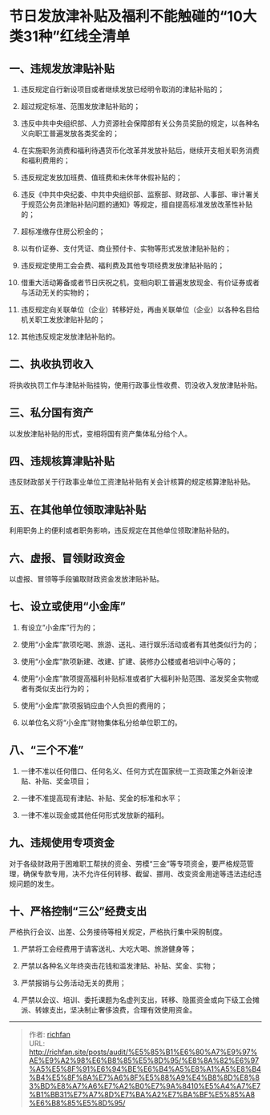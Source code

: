 # 节日发放津补贴及福利不能触碰的“10大类31种”红线全清单

## 一、违规发放津贴补贴

1. 违反规定自行新设项目或者继续发放已经明令取消的津贴补贴的；

2. 超过规定标准、范围发放津贴补贴的；

3. 违反中共中央组织部、人力资源社会保障部有关公务员奖励的规定，以各种名义向职工普遍发放各类奖金的；

4. 在实施职务消费和福利待遇货币化改革并发放补贴后，继续开支相关职务消费和福利费用的；

5. 违反规定发放加班费、值班费和未休年休假补贴的；

6. 违反《中共中央纪委、中共中央组织部、监察部、财政部、人事部、审计署关于规范公务员津贴补贴问题的通知》等规定，擅自提高标准发放改革性补贴的；

7. 超标准缴存住房公积金的；

8. 以有价证券、支付凭证、商业预付卡、实物等形式发放津贴补贴的；

9. 违反规定使用工会会费、福利费及其他专项经费发放津贴补贴的；

10. 借重大活动筹备或者节日庆祝之机，变相向职工普遍发放现金、有价证券或者与活动无关的实物的；

11. 违反规定向关联单位（企业）转移好处，再由关联单位（企业）以各种名目给机关职工发放津贴补贴的；

12. 其他违反规定发放津贴补贴的。

## 二、执收执罚收入

将执收执罚工作与津贴补贴挂钩，使用行政事业性收费、罚没收入发放津贴补贴。

## 三、私分国有资产

以发放津贴补贴的形式，变相将国有资产集体私分给个人。

## 四、违规核算津贴补贴

违反财政部关于行政事业单位工资津贴补贴有关会计核算的规定核算津贴补贴。

## 五、在其他单位领取津贴补贴

利用职务上的便利或者职务影响，违反规定在其他单位领取津贴补贴的。

## 六、虚报、冒领财政资金

以虚报、冒领等手段骗取财政资金发放津贴补贴。

## 七、设立或使用“小金库”

1. 有设立“小金库”行为的；

2. 使用“小金库”款项吃喝、旅游、送礼、进行娱乐活动或者有其他类似行为的；

3. 使用“小金库”款项新建、改建、扩建、装修办公楼或者培训中心等的；

4. 使用“小金库”款项提高福利补贴标准或者扩大福利补贴范围、滥发奖金实物或者有类似支出行为的；

5. 使用“小金库”款项报销应由个人负担的费用的；

6. 以单位名义将“小金库”财物集体私分给单位职工的。

## 八、“三个不准”

1. 一律不准以任何借口、任何名义、任何方式在国家统一工资政策之外新设津贴、补贴、奖金项目；

2. 一律不准提高现有津贴、补贴、奖金的标准和水平；

3. 一律不准以现金或其他任何形式发放新的福利。

## 九、违规使用专项资金

对于各级财政用于困难职工帮扶的资金、劳模“三金”等专项资金，要严格规范管理，确保专款专用，决不允许任何转移、截留、挪用、改变资金用途等违法违纪违规问题的发生。

## 十、严格控制“三公”经费支出

严格执行会议、出差、公务接待等相关规定，严格执行集中采购制度。

1. 严禁将工会经费用于请客送礼、大吃大喝、旅游健身等；

2. 严禁以各种名义年终突击花钱和滥发津贴、补贴、奖金、实物；

3. 严禁报销与公务活动无关的费用；

4. 严禁以会议、培训、委托课题为名虚列支出，转移、隐匿资金或向下级工会摊派、转嫁支出，坚决制止奢侈浪费，合理有效使用资金。

---

> 作者: [richfan](https://richfan.site/)  
> URL: http://richfan.site/posts/audit/%E5%85%B1%E6%80%A7%E9%97%AE%E9%A2%98%E6%B8%85%E5%8D%95/%E8%8A%82%E6%97%A5%E5%8F%91%E6%94%BE%E6%B4%A5%E8%A1%A5%E8%B4%B4%E5%8F%8A%E7%A6%8F%E5%88%A9%E4%B8%8D%E8%83%BD%E8%A7%A6%E7%A2%B0%E7%9A%8410%E5%A4%A7%E7%B1%BB31%E7%A7%8D%E7%BA%A2%E7%BA%BF%E5%85%A8%E6%B8%85%E5%8D%95/  

